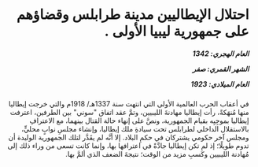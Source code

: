 <h1 dir="rtl">احتلال الإيطاليين مدينة طرابلس وقضاؤهم على جمهورية ليبيا الأولى .</h1>

<h5 dir="rtl">العام الهجري:  1342

الشهر القمري: صفر

العام الميلادي: 1923</h5>

<p dir="rtl">في أعقاب الحرب العالمية الأولى التي انتهت سنة 1337هـ/ 1918م والتي خرجت إيطاليا منها مُنهَكةً، رأت إيطاليا مهادنةَ الليبيين، وتمَّ عقد اتفاق "سوني" بين الطرفين، اعترفت إيطاليا بموجِبِه بقيام الجمهورية، ونصَّ على إنهاء حالة القتال بينهما، مع الاعترافِ بالاستقلال الداخلي لطرابلس تحت سيادةِ ملك إيطاليا، وإنشاء مجلسِ نوابٍ محليٍّ، ومجلس آخر حكومي يشتركان في حكمِ البلاد. إلا أنَّه لم يقَدَّر لتلك الجمهورية الوليدة أن تدوم طويلًا؛ إذ لم تكن إيطاليا جادَّةً في اعترافها بها، وإنما كانت تسعى من وراء ذلك إلى مُهادنة الليبيين وكَسبِ مزيد من الوقت؛ نتيجةَ الضعف الذي ألمَّ بها.</p></br>
